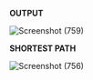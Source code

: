 **OUTPUT**

![Screenshot (759)](https://github.com/medini9764/Python-random-maze/assets/61826590/0ff90aae-221e-4b25-91e0-794b44626c43)

**SHORTEST PATH**

![Screenshot (756)](https://github.com/medini9764/Python-random-maze/assets/61826590/29e00c0c-10da-4ad6-aeae-ee0dd1377c22)
